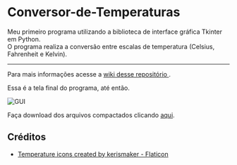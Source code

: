 <h1> Conversor-de-Temperaturas </h1>
Meu primeiro programa utilizando a biblioteca de interface gráfica Tkinter em Python.<br>
O programa realiza a conversão entre escalas de temperatura (Celsius, Fahrenheit e Kelvin).

<hr>

Para mais informações acesse a <a href="https://github.com/Audrey-Teles/Conversor-de-Temperaturas/wiki"> wiki desse repositório </a>.


<p>Essa é a tela final do programa, até então.

![GUI](https://user-images.githubusercontent.com/68817384/163742248-63bee7bf-c6ae-4f25-8c05-b5f96c3ddea7.png)

    
<p>Faça download dos arquivos compactados clicando <a href="https://github.com/Audrey-Teles/Conversor-de-Temperaturas/archive/refs/heads/master.zip">aqui</a>.    
    
## Créditos
<ul>
    <li><a href="https://github.com/Audrey-Teles/Conversor-de-Temperaturas/archive/refs/heads/master.zip" title="temperature icons">Temperature icons created by kerismaker - Flaticon</a></li>
</ul>

